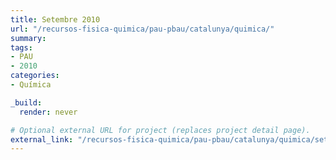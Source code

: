 ```yaml
---
title: Setembre 2010
url: "/recursos-fisica-quimica/pau-pbau/catalunya/quimica/"
summary:
tags:
- PAU
- 2010
categories:
- Química

_build:
  render: never

# Optional external URL for project (replaces project detail page).
external_link: "/recursos-fisica-quimica/pau-pbau/catalunya/quimica/set-2010.pdf"
---
```

